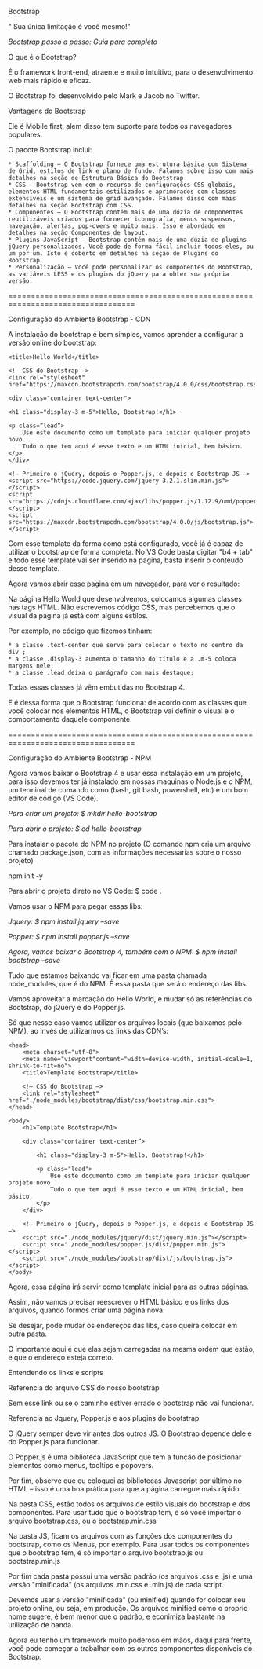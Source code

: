 Bootstrap

" Sua única limitação é você mesmo!"


*Bootstrap passo a passo: Guia para completo*

O que é o Bootstrap?

É o framework front-end, atraente e muito intuitivo, para o desenvolvimento web mais rápido e eficaz.

O Bootstrap foi desenvolvido pelo Mark e Jacob no Twitter.

Vantagens do Bootstrap

Ele é Mobile first, alem disso tem suporte para todos os navegadores populares.

O pacote Bootstrap inclui:

	* Scaffolding – O Bootstrap fornece uma estrutura básica com Sistema de Grid, estilos de link e plano de fundo. Falamos sobre isso com mais detalhes na seção de Estrutura Básica do Bootstrap
	* CSS – Bootstrap vem com o recurso de configurações CSS globais, elementos HTML fundamentais estilizados e aprimorados com classes extensíveis e um sistema de grid avançado. Falamos disso com mais detalhes na seção Bootstrap com CSS.
	* Componentes – O Bootstrap contém mais de uma dúzia de componentes reutilizáveis criados para fornecer iconografia, menus suspensos, navegação, alertas, pop-overs e muito mais. Isso é abordado em detalhes na seção Componentes de layout.
	* Plugins JavaScript – Bootstrap contém mais de uma dúzia de plugins jQuery personalizados. Você pode de forma fácil incluir todos eles, ou um por um. Isto é coberto em detalhes na seção de Plugins do Bootstrap.
	* Personalização – Você pode personalizar os componentes do Bootstrap, as variáveis LESS e os plugins do jQuery para obter sua própria versão. 

==================================================================================

Configuração do Ambiente Bootstrap - CDN

A instalação do bootstrap é bem simples, vamos aprender a configurar a versão online do bootstrap:


<!DOCTYPE html>
<html lang="pt-br">
<head>
    <!– meta tags obrigatórias –>
    <meta charset="utf-8">
    <meta name="viewport" content=”width=device-width, initial-scale=1, shrink-to-fit=no">

    <title>Hello World</title>

    <!– CSS do Bootstrap –>
    <link rel="stylesheet" href="https://maxcdn.bootstrapcdn.com/bootstrap/4.0.0/css/bootstrap.css">
</head>
<body>

    <div class="container text-center">

    <h1 class="display-3 m-5">Hello, Bootstrap!</h1>

    <p class=”lead”>
        Use este documento como um template para iniciar qualquer projeto novo.
        Tudo o que tem aqui é esse texto e um HTML inicial, bem básico.
    </p>
    </div>

    <!– Primeiro o jQuery, depois o Popper.js, e depois o Bootstrap JS –>
    <script src="https://code.jquery.com/jquery-3.2.1.slim.min.js"></script>
    <script src="https://cdnjs.cloudflare.com/ajax/libs/popper.js/1.12.9/umd/popper.min.js"></script>
    <script src="https://maxcdn.bootstrapcdn.com/bootstrap/4.0.0/js/bootstrap.js"></script>
</body>
</html>


Com esse template da forma como está configurado, você já é capaz de utilizar o bootstrap de forma completa. No VS Code basta digitar "b4 + tab" e todo esse template vai ser inserido na pagina, basta inserir o conteudo desse template.

Agora vamos abrir esse pagina em um navegador, para ver o resultado:

Na página Hello World que desenvolvemos, colocamos algumas classes nas tags HTML. Não escrevemos código CSS, mas percebemos que o visual da página já está com alguns estilos.

Por exemplo, no código que fizemos tinham:

	* a classe .text-center que serve para colocar o texto no centro da div ;
	* a classe .display-3 aumenta o tamanho do título e a .m-5 coloca margens nele;
	* a classe .lead deixa o parágrafo com mais destaque;


Todas essas classes já vêm embutidas no Bootstrap 4.

E é dessa forma que o Bootstrap funciona: de acordo com as classes que você colocar nos elementos HTML, o Bootstrap vai definir o visual e o comportamento daquele componente.

==================================================================================

Configuração do Ambiente Bootstrap - NPM

Agora vamos baixar o Bootstrap 4 e usar essa instalação em um projeto, para isso devemos ter já instalado em nossas maquinas o Node.js e o NPM, um terminal de comando como (bash, git bash, powershell, etc) e um bom editor de código (VS Code).

*Para criar um projeto: $ mkdir hello-bootstrap*

*Para abrir o projeto: $ cd hello-bootstrap*

Para instalar o pacote do NPM no projeto (O comando npm cria um arquivo chamado package.json, com as informações necessarias sobre o nosso projeto)

npm init -y

Para abrir o projeto direto no VS Code: $ code .

Vamos usar o NPM para pegar essas libs:

*Jquery: $ npm install jquery –save*


*Popper: $ npm install popper.js –save*

*Agora, vamos baixar o Bootstrap 4, também com o NPM: $ npm install bootstrap –save*

Tudo que estamos baixando vai ficar em uma pasta chamada node_modules, que é do NPM. É essa pasta que será o endereço das libs.

Vamos aproveitar a marcação do Hello World, e mudar só as referências do Bootstrap, do jQuery e do Popper.js.

Só que nesse caso vamos utilizar os arquivos locais (que baixamos pelo NPM), ao invés de utilizarmos os links das CDN’s:


<!DOCTYPE html>
<html lang="pt-br">

    <head>
        <meta charset="utf-8">
        <meta name="viewport"content="width=device-width, initial-scale=1, shrink-to-fit=no">
        <title>Template Bootstrap</title>

        <!– CSS do Bootstrap –>
        <link rel="stylesheet" href="./node_modules/bootstrap/dist/css/bootstrap.min.css">
    </head>

    <body>
        <h1>Template Bootstrap</h1>

        <div class="container text-center”>

            <h1 class="display-3 m-5">Hello, Bootstrap!</h1>

            <p class="lead">
                Use este documento como um template para iniciar qualquer projeto novo.
                Tudo o que tem aqui é esse texto e um HTML inicial, bem básico.
            </p>
        </div>

        <!– Primeiro o jQuery, depois o Popper.js, e depois o Bootstrap JS –>
        <script src="./node_modules/jquery/dist/jquery.min.js"></script>
        <script src="./node_modules/popper.js/dist/popper.min.js"></script>
        <script src="./node_modules/bootstrap/dist/js/bootstrap.js"></script>
    </body>

</html>

Agora, essa página irá servir como template inicial para as outras páginas.

Assim, não vamos precisar reescrever o HTML básico e os links dos arquivos, quando formos criar uma página nova.

Se desejar, pode mudar os endereços das libs, caso queira colocar em outra pasta.

O importante aqui é que elas sejam carregadas na mesma ordem que estão, e que o endereço esteja correto.


Entendendo os links e scripts

Referencia do arquivo CSS do nosso bootstrap

<!DOCTYPE html>
<html lang="pt-br">
    <link rel="stylesheet" href="./node_modules/bootstrap/dist/css/bootstrap.css">
</html>

Sem esse link ou se o caminho estiver errado o bootstrap não vai funcionar.

Referencia ao Jquery, Popper.js e aos plugins do bootstrap

<!DOCTYPE html>
<html lang="pt-br">
    <script src="./node_modules/jquery/dist/jquery.min.js"></script>
    <script src="./node_modules/popper.js/dist/popper.min.js"></script>
    <script src="./node_modules/bootstrap/dist/js/bootstrap.js"></script>
</html>

O jQuery semper deve vir antes dos outros JS. O Bootstrap depende dele e do Popper.js para funcionar.

O Popper.js é uma biblioteca JavaScript que tem a função de posicionar elementos como menus, tooltips e popovers.

Por fim, observe que eu coloquei as bibliotecas Javascript por último no HTML – isso é uma boa prática para que a página carregue mais rápido.

Na pasta CSS, estão todos os arquivos de estilo visuais do bootstrap e dos componentes. Para usar tudo que o bootstrap tem, é só você importar o arquivo bootstrap.css, ou o bootstrap.min.css

Na pasta JS, ficam os arquivos com as funções dos componentes do bootstrap, como os Menus, por exemplo. Para usar todos os componentes que o bootstrap tem, é só importar o arquivo bootstrap.js ou bootstrap.min.js

Por fim cada pasta possui uma versão padrão (os arquivos .css e .js) e uma versão "minificada" (os arquivos .min.css e .min.js) de cada script.

Devemos usar a versão "minificada" (ou minified) quando for colocar seu projeto online, ou seja, em produção. Os arquivos minified como o proprio nome sugere, é bem menor que o padrão, e econimiza bastante na utilização de banda.

Agora eu tenho um framework muito poderoso em mãos, daqui para frente, você pode começar a trabalhar com os outros componentes disponíveis do Bootstrap. 
